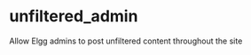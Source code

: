 unfiltered_admin
================

Allow Elgg admins to post unfiltered content throughout the site
